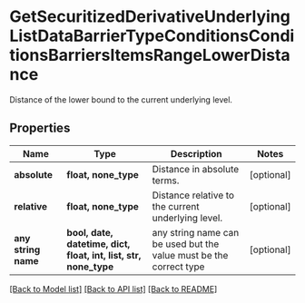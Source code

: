 # GetSecuritizedDerivativeUnderlyingListDataBarrierTypeConditionsConditionsBarriersItemsRangeLowerDistance

Distance of the lower bound to the current underlying level.

## Properties
Name | Type | Description | Notes
------------ | ------------- | ------------- | -------------
**absolute** | **float, none_type** | Distance in absolute terms. | [optional] 
**relative** | **float, none_type** | Distance relative to the current underlying level. | [optional] 
**any string name** | **bool, date, datetime, dict, float, int, list, str, none_type** | any string name can be used but the value must be the correct type | [optional]

[[Back to Model list]](../README.md#documentation-for-models) [[Back to API list]](../README.md#documentation-for-api-endpoints) [[Back to README]](../README.md)


